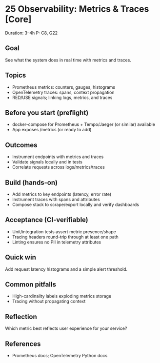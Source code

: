 # 25 Observability: Metrics & Traces [Core]

Duration: 3–4h
P: C8, G22

## Goal
See what the system does in real time with metrics and traces.

## Topics
- Prometheus metrics: counters, gauges, histograms
- OpenTelemetry traces: spans, context propagation
- RED/USE signals; linking logs, metrics, and traces

## Before you start (preflight)
- docker-compose for Prometheus + Tempo/Jaeger (or similar) available
- App exposes /metrics (or ready to add)

## Outcomes
- Instrument endpoints with metrics and traces
- Validate signals locally and in tests
- Correlate requests across logs/metrics/traces

## Build (hands-on)
- Add metrics to key endpoints (latency, error rate)
- Instrument traces with spans and attributes
- Compose stack to scrape/export locally and verify dashboards

## Acceptance (CI-verifiable)
- Unit/integration tests assert metric presence/shape
- Tracing headers round-trip through at least one path
- Linting ensures no PII in telemetry attributes

## Quick win
Add request latency histograms and a simple alert threshold.

## Common pitfalls
- High-cardinality labels exploding metrics storage
- Tracing without propagating context

## Reflection
Which metric best reflects user experience for your service?

## References
- Prometheus docs; OpenTelemetry Python docs
